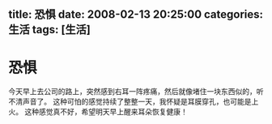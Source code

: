 title: 恐惧
date: 2008-02-13 20:25:00
categories:  生活
tags: [生活]
---

# 恐惧
今天早上去公司的路上，突然感到右耳一阵疼痛，然后就像堵住一块东西似的，听不清声音了。
这种可怕的感觉持续了整整一天，我怀疑是耳膜穿孔，也可能是上火。
这种感觉真不好，希望明天早上醒来耳朵恢复健康！